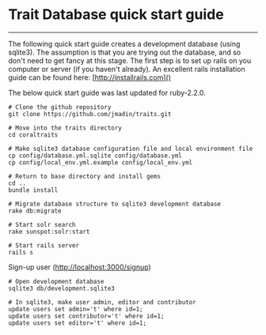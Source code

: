 # Trait Database quick start guide
---

The following quick start guide creates a development database (using sqlite3).  The assumption is that you are trying out the database, and so don't need to get fancy at this stage. The first step is to set up rails on you computer or server (if you haven't already).  An excellent rails installation guide can be found here: [http://installrails.com]()

The below quick start guide was last updated for ruby-2.2.0.

    # Clone the github repository
    git clone https://github.com/jmadin/traits.git

    # Move into the traits directory
    cd coraltraits

    # Make sqlite3 database configuration file and local environment file
    cp config/database.yml.sqlite config/database.yml
    cp config/local_env.yml.example config/local_env.yml

    # Return to base directory and install gems
    cd ..
    bundle install

    # Migrate database structure to sqlite3 development database
    rake db:migrate

    # Start solr search
    rake sunspot:solr:start

    # Start rails server
    rails s

Sign-up user ([http://localhost:3000/signup](http://localhost:3000/signup))

    # Open development database
    sqlite3 db/development.sqlite3 

    # In sqlite3, make user admin, editor and contributor
    update users set admin='t' where id=1;
    update users set contributor='t' where id=1;
    update users set editor='t' where id=1;

